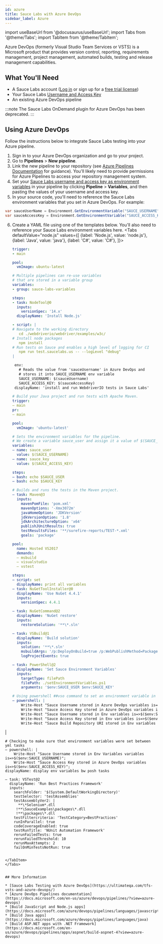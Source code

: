```yaml
---
id: azure
title: Sauce Labs with Azure DevOps
sidebar_label: Azure
---
```


import useBaseUrl from '@docusaurus/useBaseUrl';
import Tabs from '@theme/Tabs';
import TabItem from '@theme/TabItem';

Azure DevOps (formerly Visual Studio Team Services or VSTS) is a Microsoft product that provides version control, reporting, requirements management, project management, automated builds, testing and release management capabilities.

## What You'll Need

* A Sauce Labs account ([Log in](https://accounts.saucelabs.com/am/XUI/#login/) or sign up for a [free trial license](https://saucelabs.com/sign-up))
* Your Sauce Labs [Username and Access Key](https://app.saucelabs.com/user-settings)
* An existing Azure DevOps pipeline

:::note
The Sauce Labs OnDemand plugin for Azure DevOps has been deprecated.
:::


## Using Azure DevOps

Follow the instructions below to integrate Sauce Labs testing into your Azure pipeline.

1. Sign in to your Azure DevOps organization and go to your project.
2. Go to **Pipelines** > **New pipeline**.
3. Link the new pipeline to your repository (see [Azure Pipelines Documentation](https://docs.microsoft.com/en-us/azure/devops/pipelines/) for guidance). You'll likely need to provide permissions for Azure Pipelines to access your repository management system.
4. Set your [Sauce Labs username and access key as environment variables](https://ultimateqa.com/tfs-vsts-and-azure-devops/#1_Setup_your_username_and_access_key_in_ADO) in your pipeline by clicking **Pipeline** > **Variables**, and then pasting the values of your username and access key.
5. In your source code, you'll need to reference the Sauce Labs environment variables that you set in Azure DevOps. For example:
  ```csharp title="C# example"
  var sauceUserName = Environment.GetEnvironmentVariable("SAUCE_USERNAME");
  var sauceAccessKey = Environment.GetEnvironmentVariable("SAUCE_ACCESS_KEY");
  ```
6. Create a YAML file using one of the templates below. You'll also need to reference your Sauce Labs environment variables here.
   <Tabs
     defaultValue="node.js"
     values={[
       {label: 'Node.js', value: 'node.js'},
       {label: 'Java', value: 'java'},
       {label: 'C#', value: 'C#'},
     ]}>

   <TabItem value="node.js">

   ```yml
   trigger:
   - main

   pool:
     vmImage: ubuntu-latest

   # Multiple pipelines can re-use variables
   # that are stored in a variable group
   variables:
   - group: sauce-labs-variables

   steps:
   - task: NodeTool@0
     inputs:
       versionSpec: '14.x'
     displayName: 'Install Node.js'

   - script: |
   # Navigate to the working directory
      cd ./webdriverio/webdriver/examples/w3c/
   # Install node packages
      npm install
   # Run tests on Sauce and enables a high level of logging for CI
      npm run test.saucelabs.us -- --logLevel "debug"
   |

    env:
      # Reads the value from 'sauceUsername' in Azure DevOps and
      # stores it into SAUCE_USERNAME env variable
      SAUCE_USERNAME: $(sauceUsername)
      SAUCE_ACCESS_KEY: $(sauceAccessKey)
    displayName: 'install and run WebdriverIO tests in Sauce Labs'
   ```

   </TabItem>
   <TabItem value="java">

   ```yaml
   # Build your Java project and run tests with Apache Maven.
   trigger:
   – main
   pr:
   – main

   pool:
     vmImage: 'ubuntu-latest'

   # Sets the environment variables for the pipeline.
   # We create a variable sauce_user and assign it a value of $(SAUCE_USERNAME), which comes from the Azure DevOps.
   variables:
   – name: sauce_user
     value: $(SAUCE_USERNAME)
   – name: sauce_key
     value: $(SAUCE_ACCESS_KEY)

   steps:
   – bash: echo $SAUCE_USER
   – bash: echo $SAUCE_KEY

   # Builds and runs the tests in the Maven project.
   – task: Maven@3
     inputs:
       mavenPomFile: 'pom.xml'
       mavenOptions: '-Xmx3072m'
       javaHomeOption: 'JDKVersion'
       jdkVersionOption: '1.8'
       jdkArchitectureOption: 'x64'
       publishJUnitResults: true
       testResultsFiles: '**/surefire-reports/TEST-*.xml'
       goals: 'package'
   ```

   </TabItem>
   <TabItem value="C#">

   ```yaml
   pool:
     name: Hosted VS2017
     demands:
     – msbuild
     – visualstudio
     – vstest

   steps:
   – script: set
     displayName: print all variables
   – task: NuGetToolInstaller@0
     displayName: 'Use NuGet 4.4.1'
     inputs:
       versionSpec: 4.4.1

   – task: NuGetCommand@2
     displayName: 'NuGet restore'
     inputs:
       restoreSolution: '**\*.sln'

   – task: VSBuild@1
     displayName: 'Build solution'
     inputs:
       solution: '**\*.sln'
       msbuildArgs: '/p:DeployOnBuild=true /p:WebPublishMethod=Package /p:PackageAsSingleFile=true /p:SkipInvalidConfigurations=true /p:DesktopBuildPackageLocation="$(build.artifactstagingdirectory)\WebApp.zip" /p:DeployIisAppPath="Default Web Site"'
       logProjectEvents: true

   – task: PowerShell@2
     displayName: 'Set Sauce Environment Variables'
     inputs:
       targetType: filePath
       filePath: ./setEnvironmentVariables.ps1
       arguments: '$env:SAUCE_USER $env:SAUCE_KEY'

   # Using powershell ##vso command to set an environment variable in the system
   – powershell: |
       Write-Host "Sauce Username stored in Azure DevOps variables is=>$($env:SAUCE_USER)";
       Write-Host "Sauce Access Key stored in Azure DevOps variables is=>$($env:SAUCE_KEY)";
       Write-Host "Sauce Username stored in Env variables is=>$($env:SAUCE_USERNAME)";
       Write-Host "Sauce Access Key stored in Env variables is=>$($env:SAUCE_ACCESS_KEY)";
       Write-Host "Sauce Build Repository URI stored in Env variables is=>$($env:BUILD_REPOSITORY_URI)";
  |

    # Checking to make sure that environment variables were set between yml tasks
    – powershell: |
        Write-Host "Sauce Username stored in Env Variables variables is=>$($env:SAUCE_USERNAME)";
        Write-Host "Sauce Access Key stored in Azure DevOps variables is=>$($env:SAUCE_ACCESS_KEY)";
    displayName: display env variables bw posh tasks

    – task: VSTest@2
      displayName: 'Run Best Practices Framework'
      inputs:
        searchFolder: '$(System.DefaultWorkingDirectory)'
        testSelector: 'testAssemblies'
        testAssemblyVer2: |
          **\*Selenium*.dll
         !**\SauceExamples\packages\*.dll
         !**\packages\*.dll
        testFiltercriteria: 'TestCategory=BestPractices'
        runInParallel: true
        codeCoverageEnabled: true
        testRunTitle: 'NUnit Automation Framework'
        rerunFailedTests: true
        rerunFailedThreshold: 10
        rerunMaxAttempts: 2
        failOnMinTestsNotRun: true
   ```

   </TabItem>
   </Tabs>


## More Information

* [Sauce Labs Testing with Azure DevOps](https://ultimateqa.com/tfs-vsts-and-azure-devops/)
* [Azure DevOps Pipelines documentation](https://docs.microsoft.com/en-us/azure/devops/pipelines/?view=azure-devops)
  * [Build JavaScript and Node.js apps](https://docs.microsoft.com/azure/devops/pipelines/languages/javascript)
  * [Build Java apps](https://docs.microsoft.com/azure/devops/pipelines/languages/java)
  * [Build ASP.NET apps with .NET Framework](https://docs.microsoft.com/en-us/azure/devops/pipelines/apps/aspnet/build-aspnet-4?view=azure-devops)
